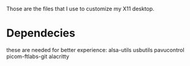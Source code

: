 Those are the files that I use to customize my X11 desktop.
# Dependecies
these are needed for better experience:
alsa-utils usbutils pavucontrol picom-ftlabs-git alacritty 